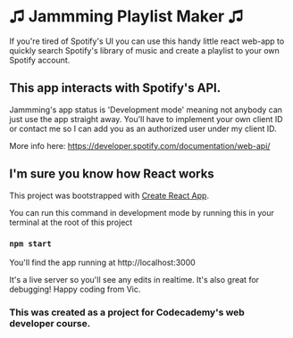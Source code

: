 # ♫ Jammming Playlist Maker ♫

If you're tired of Spotify's UI you can use this handy little react web-app to quickly search Spotify's library of music and create a playlist to your own Spotify account.

## This app interacts with Spotify's API.

Jammming's app status is 'Development mode' meaning not anybody can just use the app straight away. You'll have to implement your own client ID or contact me so I can add you as an authorized user under my client ID. 

More info here: https://developer.spotify.com/documentation/web-api/

## I'm sure you know how React works

This project was bootstrapped with [Create React App](https://github.com/facebook/create-react-app).

You can run this command in development mode by running this in your terminal at the root of this project

### `npm start`

You'll find the app running at http://localhost:3000

It's a live server so you'll see any edits in realtime. It's also great for debugging! Happy coding from Vic.

### This was created as a project for Codecademy's web developer course.
